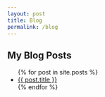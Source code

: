 ```yaml
---
layout: post
title: Blog
permalink: /blog
---
```


## My Blog Posts

<ul>
    {% for post in site.posts %}
    <li><a href = "{{ post.url }}" class = "post-preview">{{ post.title }}</a></li>
    {% endfor %}
</ul>